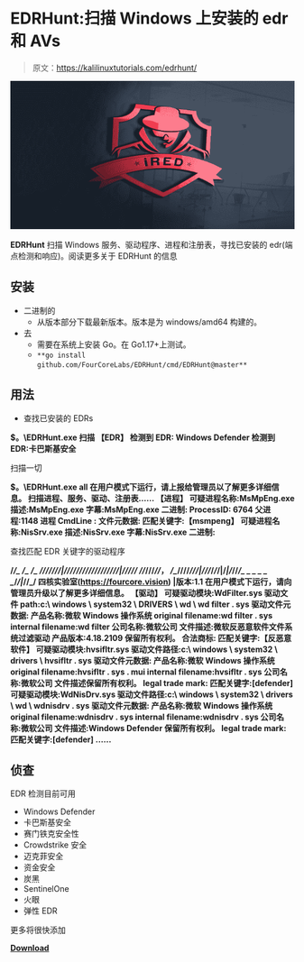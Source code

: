 # EDRHunt:扫描 Windows 上安装的 edr 和 AVs

> 原文：<https://kalilinuxtutorials.com/edrhunt/>

[![](img/8436291281dec90cdec46cc0edf08856.png)](https://blogger.googleusercontent.com/img/a/AVvXsEj1yD3sxtw8ppEk3AY3DJIW1UpcIVlwOguOUGyVWBTGV0Ds8ihM6HZG6CAmcMmgePxHsuD_Vw31XUVDOxkkb0Sy5l5D6oUv5BJsjFqvUiyaNE1ySnSeuPV-2KZa3dApQDgXVH2eBYcacfIP378TimKaKAmv5yPzOnPr20qXcwA4PHHY1Ff_dxvvfbkm=s728)

**EDRHunt** 扫描 Windows 服务、驱动程序、进程和注册表，寻找已安装的 edr(端点检测和响应)。阅读更多关于 EDRHunt 的信息

## 安装

*   二进制的
    *   从版本部分下载最新版本。版本是为 windows/amd64 构建的。
*   去
    *   需要在系统上安装 Go。在 Go1.17+上测试。
    *   `**go install github.com/FourCoreLabs/EDRHunt/cmd/EDRHunt@master**`

## 用法

*   查找已安装的 EDRs

**$。\EDRHunt.exe 扫描
【EDR】
检测到 EDR: Windows Defender
检测到 EDR:卡巴斯基安全**

扫描一切

**$。\EDRHunt.exe all
在用户模式下运行，请上报给管理员以了解更多详细信息。
扫描进程、服务、驱动、注册表……
【进程】
可疑进程名称:MsMpEng.exe
描述:MsMpEng.exe
字幕:MsMpEng.exe
二进制:
ProcessID: 6764
父进程:1148
进程 CmdLine :
文件元数据:
匹配关键字:【msmpeng】
可疑进程名称:NisSrv.exe
描述:NisSrv.exe
字幕:NisSrv.exe
二进制:** 

查找匹配 EDR 关键字的驱动程序

**/*/_ \/_ \/_ \///////|//////////////////|/////
//*///*//*， */_*////*///|///*/*/*/|/*|/*//*/_ _ _ _ _ _*/*/|*//_/
四核实验室(https://fourcore.vision) |版本:1.1
在用户模式下运行，请向管理员升级以了解更多详细信息。
【驱动】
可疑驱动模块:WdFilter.sys
驱动文件 path:c:\ windows \ system32 \ DRIVERS \ wd \ wd filter . sys
驱动文件元数据:
产品名称:微软 Windows 操作系统
original filename:wd filter . sys
internal filename:wd filter
公司名称:微软公司
文件描述:微软反恶意软件文件系统过滤驱动
产品版本:4.18.2109 保留所有权利。
合法商标:
匹配关键字:【反恶意软件】
可疑驱动模块:hvsifltr.sys
驱动文件路径:c:\ windows \ system32 \ drivers \ hvsifltr . sys
驱动文件元数据:
产品名称:微软 Windows 操作系统
original filename:hvsifltr . sys . mui
internal filename:hvsifltr . sys
公司名称:微软公司
文件描述保留所有权利。
legal trade mark:
匹配关键字:[defender]
可疑驱动模块:WdNisDrv.sys
驱动文件路径:c:\ windows \ system32 \ drivers \ wd \ wdnisdrv . sys
驱动文件元数据:
产品名称:微软 Windows 操作系统
original filename:wdnisdrv . sys
internal filename:wdnisdrv . sys
公司名称:微软公司
文件描述:Windows Defender 保留所有权利。
legal trade mark:
匹配关键字:[defender]
……**

## 侦查

EDR 检测目前可用

*   Windows Defender
*   卡巴斯基安全
*   赛门铁克安全性
*   Crowdstrike 安全
*   迈克菲安全
*   资金安全
*   炭黑
*   SentinelOne
*   火眼
*   弹性 EDR

更多将很快添加

[**Download**](https://github.com/FourCoreLabs/EDRHunt)